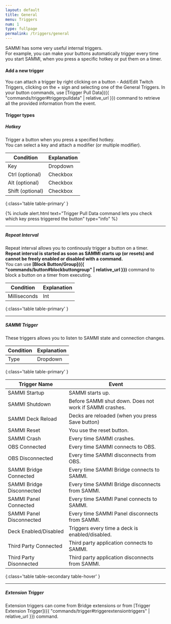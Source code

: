 ```yaml
---
layout: default
title: General
menu: Triggers
num: 1
type: fullpage
permalink: /triggers/general
---
```


SAMMI has some very useful internal triggers.\
For example, you can make your buttons automatically trigger every time you start SAMMI, when you press a specific hotkey or put them on a timer.

#### Add a new trigger
You can attach a trigger by right clicking on a button - Add/Edit Twitch Triggers, clicking on the + sign and selecting one of the General Triggers.
In your button commands, use [Trigger Pull Data]({{ "commands/trigger#triggerpulldata" | relative_url }}) command to retrieve all the provided information from the event.

#### Trigger types


##### Hotkey

Trigger a button when you press a specified hotkey.\
You can select a key and attach a modifier (or multiple modifier).

| Condition | Explanation |
|-------|--------|
| Key | Dropdown | Key press to listen to
| Ctrl (optional) | Checkbox | Whether you want to attach Ctrl modifier, for example press CTRL+K.
| Alt (optional) | Checkbox | Whether you want to attach Alt modifier, i.e. press Alt+K.
| Shift (optional) | Checkbox | Whether you want to attach Shift modifier, i.e. press Shift+K.
{:class='table table-primary' }

{% include alert.html text="Trigger Pull Data command lets you check which key press triggered the button" type="info" %}

<hr>

##### Repeat Interval
Repeat interval allows you to continously trigger a button on a timer.\
**Repeat interval is started as soon as SAMMI starts up (or resets) and cannot be freely enabled or disabled with a command.**\
You can use **[Block Button/Group]({{ "commands/button#blockbuttongroup" | relative_url }})** command to block a button on a timer from executing.

| Condition | Explanation |
|-------|--------|
| Milliseconds | Int | How often to trigger the button.
{:class='table table-primary' }


<hr>


##### SAMMI Trigger
These triggers allows you to listen to SAMMI state and connection changes.

| Condition | Explanation |
|-------|--------|
| Type | Dropdown | Select type of the trigger.
{:class='table table-primary' }

| Trigger Name | Event |
|-------|--------|
|SAMMI Startup| SAMMI starts up.
|SAMMI Shutdown | Before SAMMI shut down. Does not work if SAMMI crashes.
|SAMMI Deck Reload| Decks are reloaded (when you press Save button)
|SAMMI Reset | You use the reset button.
|SAMMI Crash | Every time SAMMI crashes.
|OBS Connected | Every time SAMMI connects to OBS.
|OBS Disconnected|Every time SAMMI disconnects from OBS.
|SAMMI Bridge Connected| Every time SAMMI Bridge connects to SAMMI.
|SAMMI Bridge Disconnected| Every time SAMMI Bridge disconnects from SAMMI.
|SAMMI Panel Connected| Every time SAMMI Panel connects to SAMMI.
|SAMMI Panel Disconnected| Every time SAMMI Panel disconnects from SAMMI.
|Deck Enabled/Disabled|Triggers every time a deck is enabled/disabled.
|Third Party Connected| Third party application connects to SAMMI.
|Third Party Disonnected| Third party application disconnects from SAMMI.
{:class='table table-secondary table-hover' }

<hr>


##### Extension Trigger

Extension triggers can come from Bridge extensions or from [Trigger Extension Trigger]({{ "commands/trigger#triggerextensiontriggers" | relative_url }}) command.
